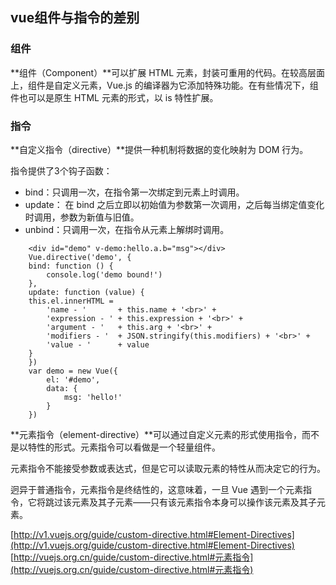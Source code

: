 ## vue组件与指令的差别

### 组件

**组件（Component）**可以扩展 HTML 元素，封装可重用的代码。在较高层面上，组件是自定义元素，Vue.js 的编译器为它添加特殊功能。在有些情况下，组件也可以是原生 HTML 元素的形式，以 is 特性扩展。

### 指令

**自定义指令（directive）**提供一种机制将数据的变化映射为 DOM 行为。

指令提供了3个钩子函数：

- bind：只调用一次，在指令第一次绑定到元素上时调用。
- update： 在 bind 之后立即以初始值为参数第一次调用，之后每当绑定值变化时调用，参数为新值与旧值。
- unbind：只调用一次，在指令从元素上解绑时调用。

```
	<div id="demo" v-demo:hello.a.b="msg"></div>
	Vue.directive('demo', {
	bind: function () {
		console.log('demo bound!')
	},
	update: function (value) {
	this.el.innerHTML =
		'name - '       + this.name + '<br>' +
		'expression - ' + this.expression + '<br>' +
		'argument - '   + this.arg + '<br>' +
		'modifiers - '  + JSON.stringify(this.modifiers) + '<br>' +
		'value - '      + value
	}
	})
	var demo = new Vue({
		el: '#demo',
		data: {
			msg: 'hello!'
  		}
	})
```

**元素指令（element-directive）**可以通过自定义元素的形式使用指令，而不是以特性的形式。元素指令可以看做是一个轻量组件。

元素指令不能接受参数或表达式，但是它可以读取元素的特性从而决定它的行为。

迥异于普通指令，元素指令是终结性的，这意味着，一旦 Vue 遇到一个元素指令，它将跳过该元素及其子元素——只有该元素指令本身可以操作该元素及其子元素。

[http://v1.vuejs.org/guide/custom-directive.html#Element-Directives](http://v1.vuejs.org/guide/custom-directive.html#Element-Directives)
[http://vuejs.org.cn/guide/custom-directive.html#元素指令](http://vuejs.org.cn/guide/custom-directive.html#元素指令)
